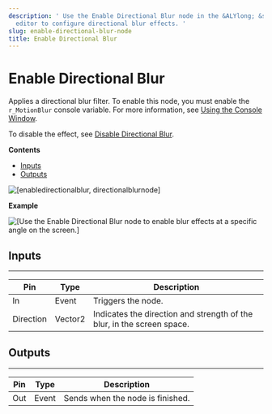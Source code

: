 ```yaml
---
description: ' Use the Enable Directional Blur node in the &ALYlong; &script-canvas;
  editor to configure directional blur effects. '
slug: enable-directional-blur-node
title: Enable Directional Blur
---
```

# Enable Directional Blur<a name="enable-directional-blur-node"></a>

Applies a directional blur filter\. To enable this node, you must enable the `r_MotionBlur` console variable\. For more information, see [Using the Console Window](console-intro.md)\.

To disable the effect, see [Disable Directional Blur](/docs/userguide/rendering/disable/directional-blur-node.md)\.

**Contents**
+ [Inputs](#enable-directional-blur-note-input)
+ [Outputs](#enable-directional-blur-node-output)

![\[enabledirectionalblur, directionalblurnode\]](/images/userguide/scripting/script-canvas/scriptcanvasnodes/script-canvas-enable-directional-blur-node.png)

**Example**  

![\[Use the Enable Directional Blur node to enable blur effects at a specific angle on the screen.\]](/images/userguide/scripting/script-canvas/scriptcanvasnodes/enable-directional-blur-node-example.png)

## Inputs<a name="enable-directional-blur-note-input"></a>


****  

| Pin | Type | Description | 
| --- | --- | --- | 
| In | Event |  Triggers the node\.  | 
| Direction | Vector2 | Indicates the direction and strength of the blur, in the screen space\. | 

## Outputs<a name="enable-directional-blur-node-output"></a>


****  

| Pin | Type | Description | 
| --- | --- | --- | 
| Out | Event | Sends when the node is finished\. | 